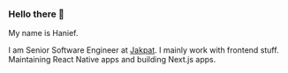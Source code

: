 ### Hello there 👋

My name is Hanief. 

I am Senior Software Engineer at [Jakpat](https://jakpat.net). I mainly work with frontend stuff. Maintaining React Native apps and building Next.js apps.
